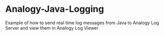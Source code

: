 # Analogy-Java-Logging
Example of how to send real time log messages from Java to Analogy Log Server and view them in Analogy Log Viewer
